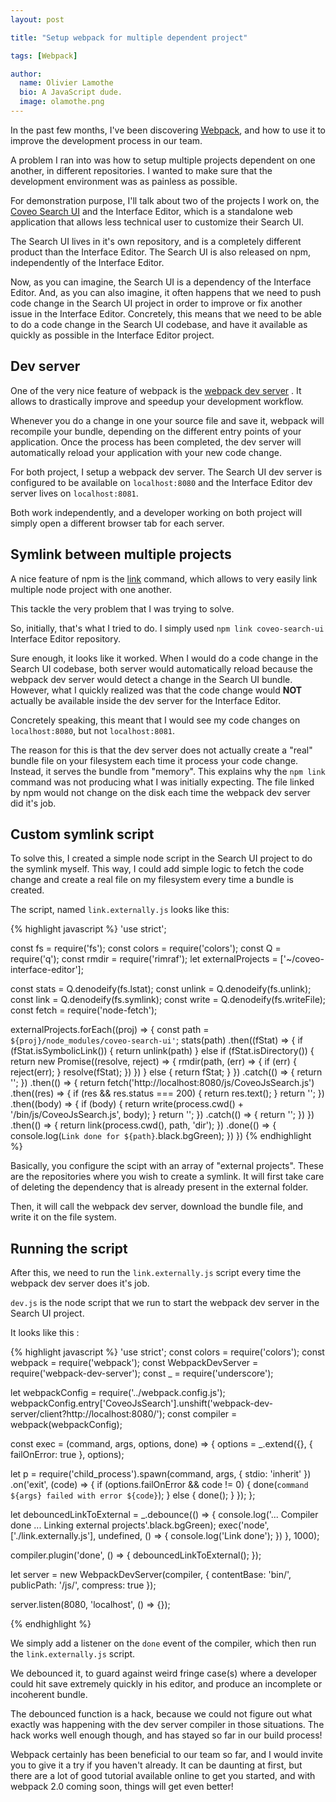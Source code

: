```yaml
---
layout: post

title: "Setup webpack for multiple dependent project"

tags: [Webpack]

author:
  name: Olivier Lamothe
  bio: A JavaScript dude.
  image: olamothe.png
---
```


In the past few months, I've been discovering [Webpack](https://webpack.github.io/), and how to use it to improve the development process in our team. 

A problem I ran into was how to setup multiple projects dependent on one another, in different repositories. 
I wanted to make sure that the development environment was as painless as possible.

<!-- more -->

For demonstration purpose, I'll talk about two of the projects I work on, the [Coveo Search UI](https://github.com/coveo/search-ui) and the Interface Editor, which is a standalone web application that allows less technical user to customize their Search UI.

The Search UI lives in it's own repository, and is a completely different product than the Interface Editor.
The Search UI is also released on npm, independently of the Interface Editor. 

Now, as you can imagine, the Search UI is a dependency of the Interface Editor. And, as you can also imagine, it often happens that we need to push code change in the Search UI project in order to improve or fix another issue in the Interface Editor. Concretely, this means that we need to be able to do a code change in the Search UI codebase, and have it available as quickly as possible in the Interface Editor project.

## Dev server

One of the very nice feature of webpack is the [webpack dev server](https://webpack.github.io/docs/webpack-dev-server.html) . It allows to drastically improve and speedup your development workflow. 

Whenever you do a change in one your source file and save it, webpack will recompile your bundle, depending on the different entry points of your application. Once the process has been completed, the dev server will automatically reload your application with your new code change.

For both project, I setup a webpack dev server. The Search UI dev server is configured to be available on `localhost:8080` and the Interface Editor dev server lives on `localhost:8081`. 

Both work independently, and a developer working on both project will simply open a different browser tab for each server.

## Symlink between multiple projects

A nice feature of npm is the [link](https://docs.npmjs.com/cli/link) command, which allows to very easily link multiple node project with one another.

This tackle the very problem that I was trying to solve.

So, initially, that's what I tried to do. I simply used `npm link coveo-search-ui` Interface Editor repository. 

Sure enough, it looks like it worked. When I would do a code change in the Search UI codebase, both server would automatically reload because the webpack dev server would detect a change in the Search UI bundle. However, what I quickly realized was that the code change would **NOT** actually be available inside the dev server for the Interface Editor.

Concretely speaking, this meant that I would see my code changes on `localhost:8080`, but not `localhost:8081`.

The reason for this is that the dev server does not actually create a "real" bundle file on your filesystem each time it process your code change. Instead, it serves the bundle from "memory". This explains why the `npm link` command was not producing what I was initially expecting. The file linked by npm would not change on the disk each time the webpack dev server did it's job.

## Custom symlink script

To solve this, I created a simple node script in the Search UI project to do the symlink myself. This way, I could add simple logic to fetch the code change and create a real file on my filesystem every time a bundle is created.

The script, named `link.externally.js` looks like this:

{% highlight javascript %}
'use strict';

const fs = require('fs');
const colors = require('colors');
const Q = require('q');
const rmdir = require('rimraf');
let externalProjects = ['~/coveo-interface-editor'];

const stats = Q.denodeify(fs.lstat);
const unlink = Q.denodeify(fs.unlink);
const link = Q.denodeify(fs.symlink);
const write = Q.denodeify(fs.writeFile);
const fetch = require('node-fetch');


externalProjects.forEach((proj) => {
const path = `${proj}/node_modules/coveo-search-ui'`;
stats(path)
    .then((fStat) => {
      if (fStat.isSymbolicLink()) {
        return unlink(path)
      } else if (fStat.isDirectory()) {
        return new Promise((resolve, reject) => {
          rmdir(path, (err) => {
            if (err) {
              reject(err);
            }
            resolve(fStat);
          })
        })
      } else {
        return fStat;
      }
    })
    .catch(() => {
      return '';
    })
    .then(() => {
      return fetch('http://localhost:8080/js/CoveoJsSearch.js')
          .then((res) => {
            if (res && res.status === 200) {
              return res.text();
            }
            return '';
          })
          .then((body) => {
            if (body) {
              return write(process.cwd() + '/bin/js/CoveoJsSearch.js', body);
            }
            return '';
          })
          .catch(() => {
            return '';
          })
    })
    .then(() => {
      return link(process.cwd(), path, 'dir');
    })
    .done(() => {
      console.log(`Link done for ${path}`.black.bgGreen);
    })
})
{% endhighlight %}


Basically, you configure the scipt with an array of "external projects". These are the repositories where you wish to create a symlink. It will first take care of deleting the dependency that is already present in the external folder.

Then, it will call the webpack dev server, download the bundle file, and write it on the file system.

## Running the script

After this, we need to run the `link.externally.js` script every time the webpack dev server does it's job.

`dev.js` is the node script that we run to start the webpack dev server in the Search UI project.

It looks like this :

{% highlight javascript %}
'use strict';
const colors = require('colors');
const webpack = require('webpack');
const WebpackDevServer = require('webpack-dev-server');
const _ = require('underscore');

let webpackConfig = require('../webpack.config.js');
webpackConfig.entry['CoveoJsSearch'].unshift('webpack-dev-server/client?http://localhost:8080/');
const compiler = webpack(webpackConfig);

const exec = (command, args, options, done) => {
  options = _.extend({}, {
    failOnError: true
  }, options);
  
  let p = require('child_process').spawn(command, args, {
    stdio: 'inherit'
  })
  .on('exit', (code) => {
    if (options.failOnError && code != 0) {
      done(`command ${args} failed with error ${code}`);
    } else {
      done();
    }
  });
};

let debouncedLinkToExternal = _.debounce(() => {
  console.log('... Compiler done ... Linking external projects'.black.bgGreen);
  exec('node', ['./link.externally.js'], undefined, () => {
    console.log('Link done');
  })
}, 1000);

compiler.plugin('done', () => {
  debouncedLinkToExternal();
});

let server = new WebpackDevServer(compiler, {
  contentBase: 'bin/',
  publicPath: '/js/',
  compress: true
});

server.listen(8080, 'localhost', () => {});

{% endhighlight %}

We simply add a listener on the `done` event of the compiler, which then run the `link.externally.js` script. 

We debounced it, to guard against weird fringe case(s) where a developer could hit save extremely quickly in his editor, and produce an incomplete or incoherent bundle. 

The debounced function is a hack, because we could not figure out what exactly was happening with the dev server compiler in those situations. 
The hack works well enough though, and has stayed so far in our build process!

Webpack certainly has been beneficial to our team so far, and I would invite you to give it a try if you haven't already. It can be daunting at first, but there are a lot of good tutorial available online to get you started, and with webpack 2.0 coming soon, things will get even better!
